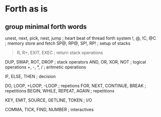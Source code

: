 # Forth as is

## group minimal forth words

unest, next, pick, nest, jump  ; heart beat of thread forth system
!, @, !C, @C  ; memory store and fetch
SP@, RP@, SP!, RP!  ; setup of stacks
>R, R>, EXIT, EXEC ; return stack operations

DUP, SWAP, ROT, DROP  ; stack operators
AND, OR, XOR, NOT  ; logical operations 
+, -, *, /  ; aritmetic operations

IF, ELSE, THEN  ; decision 

DO, LOOP, +LOOP, -LOOP  ; repetions
FOR, NEXT, CONTINUE, BREAK  ; repetitions
BEGIN, WHILE, REPEAT, AGAIN  ; repetitions

KEY, EMIT, SOURCE, GETLINE, TOKEN ; I/O

COMMA, TICK, FIND, NUMBER ; interactives
